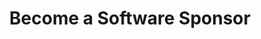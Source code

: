 ---
title: "Become a Software Sponsor"
description: "At a lower pricing tier than event packages, software sponsorships provide a more accessible way to showcase your support."
image: "/assets/img/support-us/software-sponsor.jpg"
hideImage: true
noTimeEstimate: true
layout: "custom/page-software-sponsors"
aliases:
  - /support-us/software-sponsor/honeybook/
  - /software-sponsor/
  - /sponsor-software/
  - /become-a-software-sponsor/
---